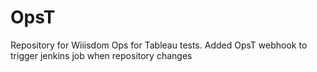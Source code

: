 # OpsT 
Repository for Wiiisdom Ops for Tableau tests. 
Added OpsT webhook to trigger jenkins job when repository changes 
